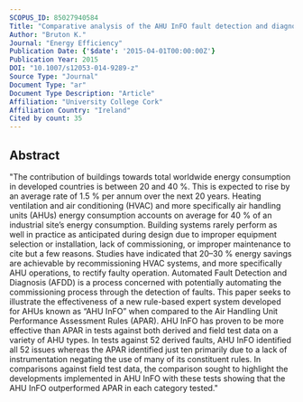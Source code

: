 ```yaml
---
SCOPUS_ID: 85027940584
Title: "Comparative analysis of the AHU InFO fault detection and diagnostic expert tool for AHUs with APAR"
Author: "Bruton K."
Journal: "Energy Efficiency"
Publication Date: {'$date': '2015-04-01T00:00:00Z'}
Publication Year: 2015
DOI: "10.1007/s12053-014-9289-z"
Source Type: "Journal"
Document Type: "ar"
Document Type Description: "Article"
Affiliation: "University College Cork"
Affiliation Country: "Ireland"
Cited by count: 35
---
```


## Abstract
"The contribution of buildings towards total worldwide energy consumption in developed countries is between 20 and 40 %. This is expected to rise by an average rate of 1.5 % per annum over the next 20 years. Heating ventilation and air conditioning (HVAC) and more specifically air handling units (AHUs) energy consumption accounts on average for 40 % of an industrial site’s energy consumption. Building systems rarely perform as well in practice as anticipated during design due to improper equipment selection or installation, lack of commissioning, or improper maintenance to cite but a few reasons. Studies have indicated that 20–30 % energy savings are achievable by recommissioning HVAC systems, and more specifically AHU operations, to rectify faulty operation. Automated Fault Detection and Diagnosis (AFDD) is a process concerned with potentially automating the commissioning process through the detection of faults. This paper seeks to illustrate the effectiveness of a new rule-based expert system developed for AHUs known as “AHU InFO” when compared to the Air Handling Unit Performance Assessment Rules (APAR). AHU InFO has proven to be more effective than APAR in tests against both derived and field test data on a variety of AHU types. In tests against 52 derived faults, AHU InFO identified all 52 issues whereas the APAR identified just ten primarily due to a lack of instrumentation negating the use of many of its constituent rules. In comparisons against field test data, the comparison sought to highlight the developments implemented in AHU InFO with these tests showing that the AHU InFO outperformed APAR in each category tested."
